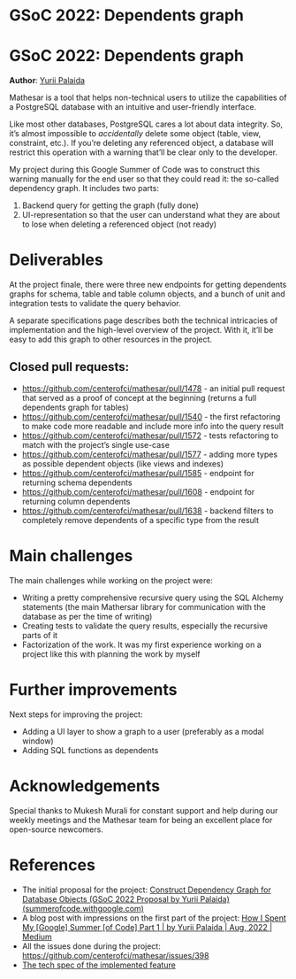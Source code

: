 # GSoC 2022: Dependents graph

# GSoC 2022: Dependents graph

**Author**: [Yurii Palaida](https://github.com/Jyuart)

Mathesar is a tool that helps non-technical users to utilize the capabilities of a PostgreSQL database with an intuitive and user-friendly interface.

Like most other databases, PostgreSQL cares a lot about data integrity. So, it’s almost impossible to *accidentally* delete some object (table, view, constraint, etc.). If you’re deleting any referenced object, a database will restrict this operation with a warning that’ll be clear only to the developer.

My project during this Google Summer of Code was to construct this warning manually for the end user so that they could read it: the so-called dependency graph. It includes two parts:

1. Backend query for getting the graph (fully done)
2. UI-representation so that the user can understand what they are about to lose when deleting a referenced object (not ready)

# Deliverables

At the project finale, there were three new endpoints for getting dependents graphs for schema, table and table column objects, and a bunch of unit and integration tests to validate the query behavior.

A separate specifications page describes both the technical intricacies of implementation and the high-level overview of the project. With it, it’ll be easy to add this graph to other resources in the project.

## Closed pull requests:

- https://github.com/centerofci/mathesar/pull/1478 - an initial pull request that served as a proof of concept at the beginning (returns a full dependents graph for tables)
- https://github.com/centerofci/mathesar/pull/1540 - the first refactoring to make code more readable and include more info into the query result
- https://github.com/centerofci/mathesar/pull/1572 - tests refactoring to match with the project’s single use-case
- https://github.com/centerofci/mathesar/pull/1577 - adding more types as possible dependent objects (like views and indexes)
- https://github.com/centerofci/mathesar/pull/1585 - endpoint for returning schema dependents
- https://github.com/centerofci/mathesar/pull/1608 - endpoint for returning column dependents
- https://github.com/centerofci/mathesar/pull/1638 - backend filters to completely remove dependents of a specific type from the result

# Main challenges

The main challenges while working on the project were:

- Writing a pretty comprehensive recursive query using the SQL Alchemy statements (the main Mathersar library for communication with the database as per the time of writing)
- Creating tests to validate the query results, especially the recursive parts of it
- Factorization of the work. It was my first experience working on a project like this with planning the work by myself

# Further improvements

Next steps for improving the project:

- Adding a UI layer to show a graph to a user (preferably as a modal window)
- Adding SQL functions as dependents

# Acknowledgements

Special thanks to Mukesh Murali for constant support and help during our weekly meetings and the Mathesar team for being an excellent place for open-source newcomers.

# References

- The initial proposal for the project: [Construct Dependency Graph for Database Objects (GSoC 2022 Proposal by Yurii Palaida) (summerofcode.withgoogle.com)](https://summerofcode.withgoogle.com/media/user/746462d805d7/proposal/gAAAAABjPFsNHDKT8MmRc7wvBWHNqHVhZZa2zdgOwgCAVO1hVouvPx9F8Fem2qViSJH1jZBtN9IC84krrl5sxqew5zkjgGkcqXQBv0wGrexvNZCNX7lB1J0=.pdf)
- A blog post with impressions on the first part of the project: [How I Spent My [Google] Summer [of Code] Part 1 | by Yurii Palaida | Aug, 2022 | Medium](https://jyuart.medium.com/how-i-spent-my-google-summer-of-code-part-1-d7ab7fdc04d7)
- All the issues done during the project: https://github.com/centerofci/mathesar/issues/398
- [The tech spec of the implemented feature](/en/engineering/specs/dependents-graph)